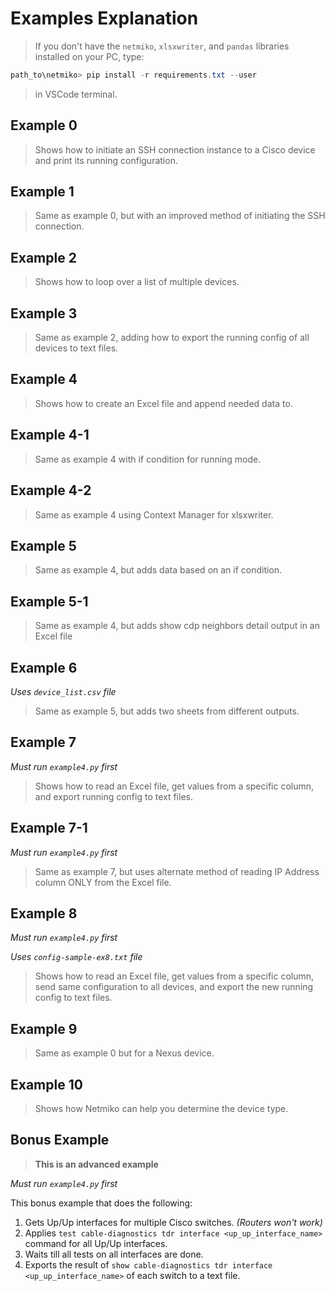 # Examples Explanation

> If you don't have the `netmiko`, `xlsxwriter`, and `pandas` libraries installed on your PC, type:

```powershell
path_to\netmiko> pip install -r requirements.txt --user
```

> in VSCode terminal.

## Example 0

> Shows how to initiate an SSH connection instance to a Cisco device and print its running configuration.

## Example 1

> Same as example 0, but with an improved method of initiating the SSH connection.

## Example 2

> Shows how to loop over a list of multiple devices.

## Example 3

> Same as example 2, adding how to export the running config of all devices to text files.

## Example 4

> Shows how to create an Excel file and append needed data to.

## Example 4-1

> Same as example 4 with if condition for running mode.

## Example 4-2

> Same as example 4 using Context Manager for xlsxwriter.

## Example 5

> Same as example 4, but adds data based on an if condition.

## Example 5-1

> Same as example 4, but adds show cdp neighbors detail output in an Excel file

## Example 6

_Uses `device_list.csv` file_

> Same as example 5, but adds two sheets from different outputs.

## Example 7

_Must run `example4.py` first_

> Shows how to read an Excel file, get values from a specific column, and export running config to text files.

## Example 7-1

_Must run `example4.py` first_

> Same as example 7, but uses alternate method of reading IP Address column ONLY from the Excel file.

## Example 8

_Must run `example4.py` first_

_Uses `config-sample-ex8.txt` file_

> Shows how to read an Excel file, get values from a specific column, send same configuration to all devices, and export the new running config to text files.

## Example 9

> Same as example 0 but for a Nexus device.

## Example 10

> Shows how Netmiko can help you determine the device type.

## Bonus Example

> **This is an advanced example**

_Must run `example4.py` first_

This bonus example that does the following:

1. Gets Up/Up interfaces for multiple Cisco switches. _(Routers won't work)_
2. Applies `test cable-diagnostics tdr interface <up_up_interface_name>` command for all Up/Up interfaces.
3. Waits till all tests on all interfaces are done.
4. Exports the result of `show cable-diagnostics tdr interface <up_up_interface_name>` of each switch to a text file.
